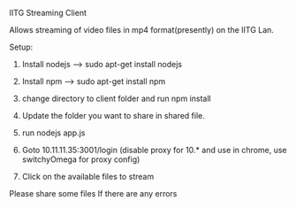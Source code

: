 IITG Streaming Client

Allows streaming of video files in mp4 format(presently) on the IITG Lan.

Setup:
1. Install nodejs --> sudo apt-get install nodejs

2. Install npm --> sudo apt-get install npm

3. change directory to client folder and run npm install

4. Update the folder you want to share in shared file.

5. run nodejs app.js

6. Goto 10.11.11.35:3001/login 
	(disable proxy for 10.* and use in chrome, use switchyOmega for proxy config)

7. Click on the available files to stream

Please share some files
If there are any errors
